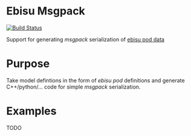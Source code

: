 # Ebisu Msgpack

[![Build Status](https://drone.io/github.com/patefacio/ebisu_msgpack/status.png)](https://drone.io/github.com/patefacio/ebisu_msgpack/latest)

Support for generating *msgpack* serialization of [ebisu pod data](https://github.com/patefacio/ebisu_pod)

# Purpose

Take model defintions in the form of *ebisu pod* definitions and
generate C++/python/... code for simple *msgpack* serialization.

# Examples

TODO